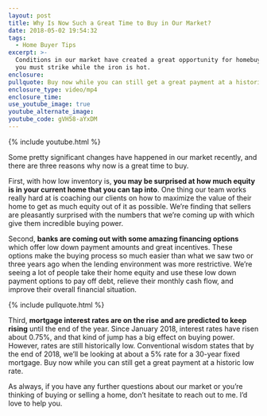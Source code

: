 ```yaml
---
layout: post
title: Why Is Now Such a Great Time to Buy in Our Market?
date: 2018-05-02 19:54:32
tags:
  - Home Buyer Tips
excerpt: >-
  Conditions in our market have created a great opportunity for homebuyers, but
  you must strike while the iron is hot.
enclosure:
pullquote: Buy now while you can still get a great payment at a historically low rate.
enclosure_type: video/mp4
enclosure_time:
use_youtube_image: true
youtube_alternate_image:
youtube_code: gVH58-aYxDM
---
```


{% include youtube.html %}

Some pretty significant changes have happened in our market recently, and there are three reasons why now is a great time to buy.

First, with how low inventory is, **you may be surprised at how much equity is in your current home that you can tap into**. One thing our team works really hard at is coaching our clients on how to maximize the value of their home to get as much equity out of it as possible. We’re finding that sellers are pleasantly surprised with the numbers that we’re coming up with which give them incredible buying power.

Second, **banks are coming out with some amazing financing options** which offer low down payment amounts and great incentives. These options make the buying process so much easier than what we saw two or three years ago when the lending environment was more restrictive. We’re seeing a lot of people take their home equity and use these low down payment options to pay off debt, relieve their monthly cash flow, and improve their overall financial situation.

{% include pullquote.html %}

Third, **mortgage interest rates are on the rise and are predicted to keep rising** until the end of the year. Since January 2018, interest rates have risen about 0.75%, and that kind of jump has a big effect on buying power. However, rates are still historically low. Conventional wisdom states that by the end of 2018, we’ll be looking at about a 5% rate for a 30-year fixed mortgage. Buy now while you can still get a great payment at a historic low rate.

As always, if you have any further questions about our market or you’re thinking of buying or selling a home, don’t hesitate to reach out to me. I’d love to help you.

&nbsp;